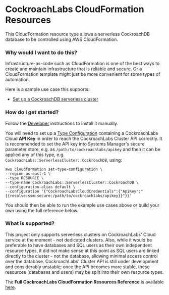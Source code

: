 # CockroachLabs CloudFormation Resources

This CloudFormation resource type allows a serverless CockroachDB database to be controlled using AWS CloudFormation.

### Why would I want to do this?

Infrastructure-as-code such as CloudFormation is one of the best ways to create and maintain infrastructure that is reliable and secure. Or a CloudFormation template might just be more convenient for some types of automation.

Here is a sample use case this supports:

* [Set up a CockroachDB serverless cluster](stories/serverless-cluster)

### How do I get started?

Follow the [Developer](docs/dev) instructions to install it manually.

You will need to set up a [Type Configuration](https://awscli.amazonaws.com/v2/documentation/api/latest/reference/cloudformation/set-type-configuration.html) containing a CockroachLabs Cloud **API Key** in order to reach the CockroachLabs Cluster API correctly.
It is recommended to set the API key into Systems Manager's secure parameter store,
e.g. as `/path/to/cockroachlabs/apikey` and then it can be applied any of this type,
e.g. `CockroachLabs::ServerlessCluster::CockroachDB`, using:

```
aws cloudformation set-type-configuration \
--region us-east-1 \
--type RESOURCE \
--type-name CockroachLabs::ServerlessCluster::CockroachDB \
--configuration-alias default \
--configuration '{"CockroachLabsCloudCredentials":{"ApiKey":"{{resolve:ssm-secure:/path/to/cockroachlabs/apikey}}"}}'
```

You should then be able to run the example use cases above or build your own using the full reference below.

### What is supported?

This project only supports serverless clusters on CockroachLabs' Cloud service at the moment - not 
dedicated clusters. Also, while it would be preferable to have databases and SQL users as their own 
independent resource types, it did not make sense at this point as SQL users are linked directly to
the cluster - not the database, allowing minimal access control over the database. CockroachLabs'
Cluster API is still under development and considerably unstable; once the API becomes more stable,
these resources (databases and users) may be split into their own resource types.

The **Full CockroachLabs CloudFormation Resources Reference** is available [here](resources).